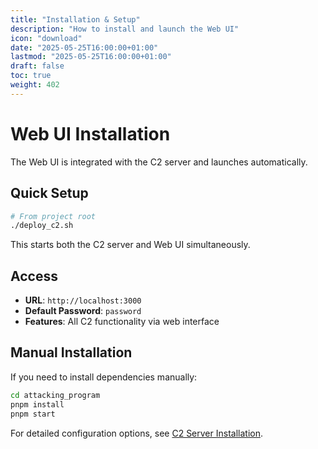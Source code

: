 ```yaml
---
title: "Installation & Setup"
description: "How to install and launch the Web UI"
icon: "download"
date: "2025-05-25T16:00:00+01:00"
lastmod: "2025-05-25T16:00:00+01:00"
draft: false
toc: true
weight: 402
---
```


# Web UI Installation

The Web UI is integrated with the C2 server and launches automatically.

## Quick Setup

```bash
# From project root
./deploy_c2.sh
```

This starts both the C2 server and Web UI simultaneously.

## Access

- **URL**: `http://localhost:3000`
- **Default Password**: `password`
- **Features**: All C2 functionality via web interface

## Manual Installation

If you need to install dependencies manually:

```bash
cd attacking_program
pnpm install
pnpm start
```

For detailed configuration options, see [C2 Server Installation](../03-attacking-program/installation.md).
